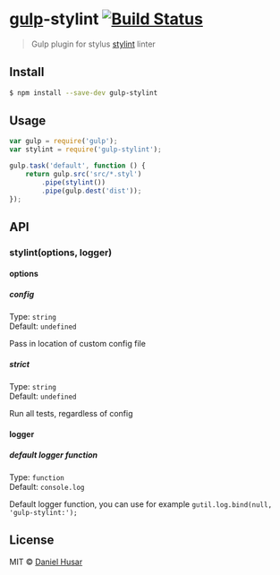 # [gulp](http://gulpjs.com)-stylint [![Build Status](https://travis-ci.org/danielhusar/gulp-stylint.svg?branch=master)](https://travis-ci.org/danielhusar/gulp-stylint)

> Gulp plugin for stylus [stylint](https://github.com/rossPatton/stylint) linter


## Install

```sh
$ npm install --save-dev gulp-stylint
```


## Usage

```js
var gulp = require('gulp');
var stylint = require('gulp-stylint');

gulp.task('default', function () {
	return gulp.src('src/*.styl')
		.pipe(stylint())
		.pipe(gulp.dest('dist'));
});
```


## API

### stylint(options, logger)

#### options

##### config

Type: `string`  
Default: `undefined`

Pass in location of custom config file

##### strict

Type: `string`  
Default: `undefined`

Run all tests, regardless of config

#### logger

##### default logger function

Type: `function`  
Default: `console.log`

Default logger function, you can use for example `gutil.log.bind(null, 'gulp-stylint:');`


## License

MIT © [Daniel Husar](https://github.com/danielhusar)
